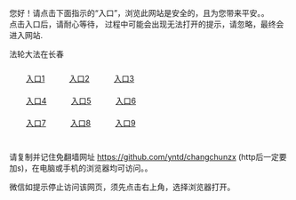 您好！请点击下面指示的“入口”，浏览此网站是安全的，且为您带来平安。。 <br/>
点击入口后，请耐心等待， 过程中可能会出现无法打开的提示，请忽略，最终会进入网站. </br>

法轮大法在长春<br/>
<div style="padding:10px"><a style="margin:20px" target="_blank" href="https://d280zrdluuv07i.cloudfront.net/2Qpsp?mjpvbkg" id="ccLink1" rel="nofollow">入口1</a> <a target="_blank" style="margin:20px" href="https://d1n3fb3idtcle0.cloudfront.net/2Qpsp?jkafgbb" id="ccLink2" rel="nofollow">入口2</a> <a style="margin:20px" target="_blank" href="https://d4kpn0dch1ztg.cloudfront.net/2Qpsp?kdzufmd" id="ccLink3" rel="nofollow">入口3</a></div>

<div style="padding:10px" ><a style="margin:20px" target="_blank" href="https://d280zrdluuv07i.cloudfront.net/2Qpsp?mjpvbkg" id="ccLink4" rel="nofollow">入口4</a> <a style="margin:20px" href="https://d1n3fb3idtcle0.cloudfront.net/2Qpsp?jkafgbb" target="_blank" id="ccLink5" rel="nofollow">入口5</a> <a style="margin:20px" href="https://d4kpn0dch1ztg.cloudfront.net/2Qpsp?kdzufmd" target="_blank" id="ccLink6" rel="nofollow">入口6</a></div>

<div style="padding:10px"><a style="margin:20px" target="_blank" href="https://d280zrdluuv07i.cloudfront.net/2Qpsp?mjpvbkg" id="ccLink7" rel="nofollow">入口7</a> <a style="margin:20px" href="https://d1n3fb3idtcle0.cloudfront.net/2Qpsp?jkafgbb" target="_blank" id="ccLink8" rel="nofollow">入口8</a> <a style="margin:20px" target="_blank" href="https://d4kpn0dch1ztg.cloudfront.net/2Qpsp?kdzufmd" id="ccLink9" rel="nofollow">入口9</a></div>

<br/>



请复制并记住免翻墙网址 https://github.com/yntd/changchunzx (http后一定要加s)，在电脑或手机的浏览器均可访问。。<br/>

微信如提示停止访问该网页，须先点击右上角，选择浏览器打开。

